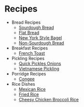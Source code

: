 # Recipes

- Bread Recipes
  - [Sourdough Bread](./bread-recipes/sourdough-bread.md)
  - [Flat Bread](./bread-recipes/flat-bread.md)
  - [New York Style Bagel](./bread-recipes/new-york-style-bagel.md)
  - [Non-Sourdough Bread](./bread-recipes/non-sourdough-bread.md)
- Breakfast Recipes
  - [French Toast](./breakfast-recipes/french-toast.md)
- Pickling Recipes
  - [Quick Pickles Onions](./pickling-recipes/quick-pickled-onions.md)
  - [Vietnamese Pickling](./pickling-recipes/vietnamese-pickling.md)
- Porridge Recipes
  - [Congee](./porridge-recipes/congee.md)
- Rice Dishes
  - [Mexican Rice](./rice-dishes/mexican-rice.md)
  - [Fried Rice](./rice-dishes/fried-rice.md)
  - [Cheesy Chicken Broccoli Rice](https://www.jocooks.com/recipes/one-pot-cheesy-chicken-broccoli-rice-casserole/)

